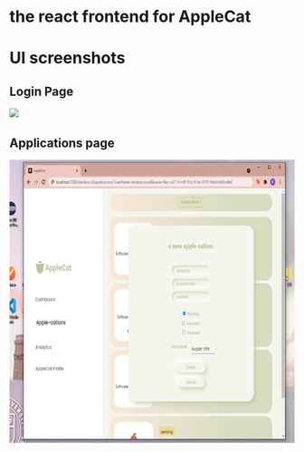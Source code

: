 # the react frontend for AppleCat

# UI screenshots
## Login Page
<img src = "/screenshots/newlogin_demo.png" height="500">

## Applications page
<img src = "/screenshots/createnew-apple-demo.png" height="500">
<img src = "/screenshots/Apple-cations demo.png" height="500>
